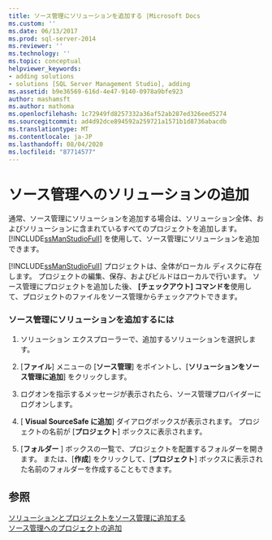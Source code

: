 ```yaml
---
title: ソース管理にソリューションを追加する |Microsoft Docs
ms.custom: ''
ms.date: 06/13/2017
ms.prod: sql-server-2014
ms.reviewer: ''
ms.technology: ''
ms.topic: conceptual
helpviewer_keywords:
- adding solutions
- solutions [SQL Server Management Studio], adding
ms.assetid: b9e36569-616d-4e47-9140-0978a9bfe923
author: mashamsft
ms.author: mathoma
ms.openlocfilehash: 1c72949fd8257332a36af52ab287ed326eed5274
ms.sourcegitcommit: ad4d92dce894592a259721a1571b1d8736abacdb
ms.translationtype: MT
ms.contentlocale: ja-JP
ms.lasthandoff: 08/04/2020
ms.locfileid: "87714577"
---
```

# <a name="add-solutions-to-source-control"></a>ソース管理へのソリューションの追加
  通常、ソース管理にソリューションを追加する場合は、ソリューション全体、およびソリューションに含まれているすべてのプロジェクトを追加します。 [!INCLUDE[ssManStudioFull](../includes/ssmanstudiofull-md.md)] を使用して、ソース管理にソリューションを追加できます。  
  
 [!INCLUDE[ssManStudioFull](../includes/ssmanstudiofull-md.md)] プロジェクトは、全体がローカル ディスクに存在します。 プロジェクトの編集、保存、およびビルドはローカルで行います。 ソース管理にプロジェクトを追加した後、 **[チェックアウト] コマンドを**使用して、プロジェクトのファイルをソース管理からチェックアウトできます。  
  
### <a name="to-add-a-solution-to-source-control"></a>ソース管理にソリューションを追加するには  
  
1.  ソリューション エクスプローラーで、追加するソリューションを選択します。  
  
2.  [**ファイル**] メニューの [**ソース管理**] をポイントし、[**ソリューションをソース管理に追加**] をクリックします。  
  
3.  ログオンを指示するメッセージが表示されたら、ソース管理プロバイダーにログオンします。  
  
4.  [ **Visual SourceSafe に追加**] ダイアログボックスが表示されます。 プロジェクトの名前が [**プロジェクト**] ボックスに表示されます。  
  
5.  [**フォルダー** ] ボックスの一覧で、プロジェクトを配置するフォルダーを開きます。 または、[**作成**] をクリックして、[**プロジェクト**] ボックスに表示された名前のフォルダーを作成することもできます。  
  
## <a name="see-also"></a>参照  
 [ソリューションとプロジェクトをソース管理に追加する](../../2014/database-engine/add-solutions-and-projects-to-source-control.md)   
 [ソース管理へのプロジェクトの追加](../../2014/database-engine/add-projects-to-source-control.md)  
  
  
